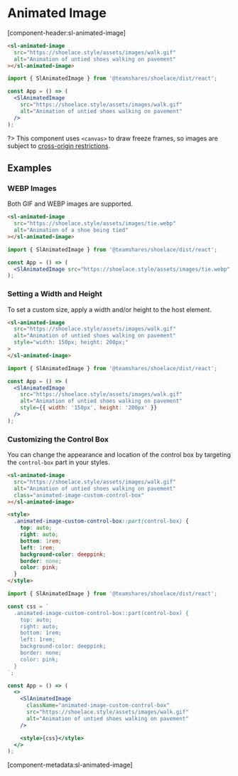 # Animated Image

[component-header:sl-animated-image]

```html preview
<sl-animated-image
  src="https://shoelace.style/assets/images/walk.gif"
  alt="Animation of untied shoes walking on pavement"
></sl-animated-image>
```

```jsx react
import { SlAnimatedImage } from '@teamshares/shoelace/dist/react';

const App = () => (
  <SlAnimatedImage
    src="https://shoelace.style/assets/images/walk.gif"
    alt="Animation of untied shoes walking on pavement"
  />
);
```

?> This component uses `<canvas>` to draw freeze frames, so images are subject to [cross-origin restrictions](https://developer.mozilla.org/en-US/docs/Web/HTML/CORS_enabled_image).

## Examples

### WEBP Images

Both GIF and WEBP images are supported.

```html preview
<sl-animated-image
  src="https://shoelace.style/assets/images/tie.webp"
  alt="Animation of a shoe being tied"
></sl-animated-image>
```

```jsx react
import { SlAnimatedImage } from '@teamshares/shoelace/dist/react';

const App = () => (
  <SlAnimatedImage src="https://shoelace.style/assets/images/tie.webp" alt="Animation of a shoe being tied" />
);
```

### Setting a Width and Height

To set a custom size, apply a width and/or height to the host element.

```html preview
<sl-animated-image
  src="https://shoelace.style/assets/images/walk.gif"
  alt="Animation of untied shoes walking on pavement"
  style="width: 150px; height: 200px;"
>
</sl-animated-image>
```

```jsx react
import { SlAnimatedImage } from '@teamshares/shoelace/dist/react';

const App = () => (
  <SlAnimatedImage
    src="https://shoelace.style/assets/images/walk.gif"
    alt="Animation of untied shoes walking on pavement"
    style={{ width: '150px', height: '200px' }}
  />
);
```

### Customizing the Control Box

You can change the appearance and location of the control box by targeting the `control-box` part in your styles.

```html preview
<sl-animated-image
  src="https://shoelace.style/assets/images/walk.gif"
  alt="Animation of untied shoes walking on pavement"
  class="animated-image-custom-control-box"
></sl-animated-image>

<style>
  .animated-image-custom-control-box::part(control-box) {
    top: auto;
    right: auto;
    bottom: 1rem;
    left: 1rem;
    background-color: deeppink;
    border: none;
    color: pink;
  }
</style>
```

```jsx react
import { SlAnimatedImage } from '@teamshares/shoelace/dist/react';

const css = `
  .animated-image-custom-control-box::part(control-box) {
    top: auto;
    right: auto;
    bottom: 1rem;
    left: 1rem;
    background-color: deeppink;
    border: none;
    color: pink;
  }
`;

const App = () => (
  <>
    <SlAnimatedImage
      className="animated-image-custom-control-box"
      src="https://shoelace.style/assets/images/walk.gif"
      alt="Animation of untied shoes walking on pavement"
    />

    <style>{css}</style>
  </>
);
```

[component-metadata:sl-animated-image]
